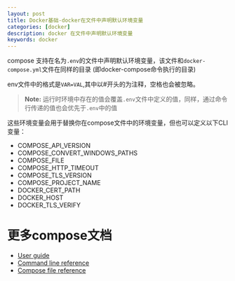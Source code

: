 ```yaml
---
layout: post
title: Docker基础-docker在文件中声明默认环境变量
categories: [docker]
description: docker 在文件中声明默认环境变量
keywords: docker
---
```


compose 支持在名为`.env`的文件中声明默认环境变量，该文件和`docker-compose.yml`文件在同样的目录 (即docker-compose命令执行的目录)

env文件中的格式是`VAR=VAL`,其中以#开头的为注释，空格也会被忽略。

> **Note:** 运行时环境中存在的值会覆盖`.env`文件中定义的值，同样，通过命令行传递的值也会优先于`.env`中的值

<!--more-->
这些环境变量会用于替换你在compose文件中的环境变量，但也可以定义以下CLI变量：

* COMPOSE_API_VERSION
* COMPOSE_CONVERT_WINDOWS_PATHS
* COMPOSE_FILE
* COMPOSE_HTTP_TIMEOUT
* COMPOSE_TLS_VERSION
* COMPOSE_PROJECT_NAME
* DOCKER_CERT_PATH
* DOCKER_HOST
* DOCKER_TLS_VERIFY

# 更多compose文档

* [User guide](https://docs.docker.com/compose/)
* [Command line reference](https://docs.docker.com/compose/reference/)
* [Compose file reference](https://docs.docker.com/compose/compose-file/)
